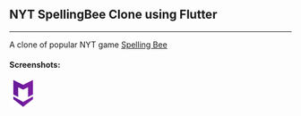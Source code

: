 ## NYT SpellingBee Clone using Flutter
------
A clone of popular NYT game [Spelling Bee](https://www.google.com)

#### Screenshots:
![alt text](https://github.com/adam-p/markdown-here/raw/master/src/common/images/icon48.png "Logo Title Text 1")

